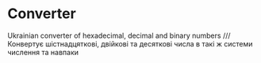 # Converter
Ukrainian converter of hexadecimal, decimal and binary numbers
///
Конвертує шістнадцяткові, двійкові та десяткові числа в такі ж системи числення та навпаки

